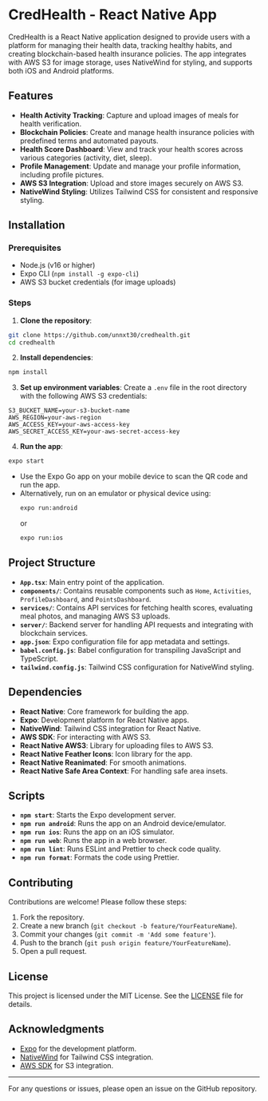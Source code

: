 # CredHealth - React Native App

CredHealth is a React Native application designed to provide users with a platform for managing their health data, tracking healthy habits, and creating blockchain-based health insurance policies. The app integrates with AWS S3 for image storage, uses NativeWind for styling, and supports both iOS and Android platforms.

## Features

- **Health Activity Tracking**: Capture and upload images of meals for health verification.
- **Blockchain Policies**: Create and manage health insurance policies with predefined terms and automated payouts.
- **Health Score Dashboard**: View and track your health scores across various categories (activity, diet, sleep).
- **Profile Management**: Update and manage your profile information, including profile pictures.
- **AWS S3 Integration**: Upload and store images securely on AWS S3.
- **NativeWind Styling**: Utilizes Tailwind CSS for consistent and responsive styling.

## Installation

### Prerequisites

- Node.js (v16 or higher)
- Expo CLI (`npm install -g expo-cli`)
- AWS S3 bucket credentials (for image uploads)

### Steps

1. **Clone the repository**:
```bash
git clone https://github.com/unnxt30/credhealth.git
cd credhealth
```

2. **Install dependencies**:
```bash
npm install
```

3. **Set up environment variables**:
Create a `.env` file in the root directory with the following AWS S3 credentials:
```env
S3_BUCKET_NAME=your-s3-bucket-name
AWS_REGION=your-aws-region
AWS_ACCESS_KEY=your-aws-access-key
AWS_SECRET_ACCESS_KEY=your-aws-secret-access-key
```

4. **Run the app**:
```bash
expo start
```
   - Use the Expo Go app on your mobile device to scan the QR code and run the app.
   - Alternatively, run on an emulator or physical device using:
     ```bash
     expo run:android
     ```
     or
     ```bash
     expo run:ios
     ```

## Project Structure

- **`App.tsx`**: Main entry point of the application.
- **`components/`**: Contains reusable components such as `Home`, `Activities`, `ProfileDashboard`, and `PointsDashboard`.
- **`services/`**: Contains API services for fetching health scores, evaluating meal photos, and managing AWS S3 uploads.
- **`server/`**: Backend server for handling API requests and integrating with blockchain services.
- **`app.json`**: Expo configuration file for app metadata and settings.
- **`babel.config.js`**: Babel configuration for transpiling JavaScript and TypeScript.
- **`tailwind.config.js`**: Tailwind CSS configuration for NativeWind styling.

## Dependencies

- **React Native**: Core framework for building the app.
- **Expo**: Development platform for React Native apps.
- **NativeWind**: Tailwind CSS integration for React Native.
- **AWS SDK**: For interacting with AWS S3.
- **React Native AWS3**: Library for uploading files to AWS S3.
- **React Native Feather Icons**: Icon library for the app.
- **React Native Reanimated**: For smooth animations.
- **React Native Safe Area Context**: For handling safe area insets.

## Scripts

- **`npm start`**: Starts the Expo development server.
- **`npm run android`**: Runs the app on an Android device/emulator.
- **`npm run ios`**: Runs the app on an iOS simulator.
- **`npm run web`**: Runs the app in a web browser.
- **`npm run lint`**: Runs ESLint and Prettier to check code quality.
- **`npm run format`**: Formats the code using Prettier.

## Contributing

Contributions are welcome! Please follow these steps:

1. Fork the repository.
2. Create a new branch (`git checkout -b feature/YourFeatureName`).
3. Commit your changes (`git commit -m 'Add some feature'`).
4. Push to the branch (`git push origin feature/YourFeatureName`).
5. Open a pull request.

## License

This project is licensed under the MIT License. See the [LICENSE](https://LICENSE) file for details.

## Acknowledgments

- [Expo](https://expo.dev/) for the development platform.
- [NativeWind](https://nativewind.dev/) for Tailwind CSS integration.
- [AWS SDK](https://aws.amazon.com/sdk-for-javascript/) for S3 integration.

---

For any questions or issues, please open an issue on the GitHub repository.